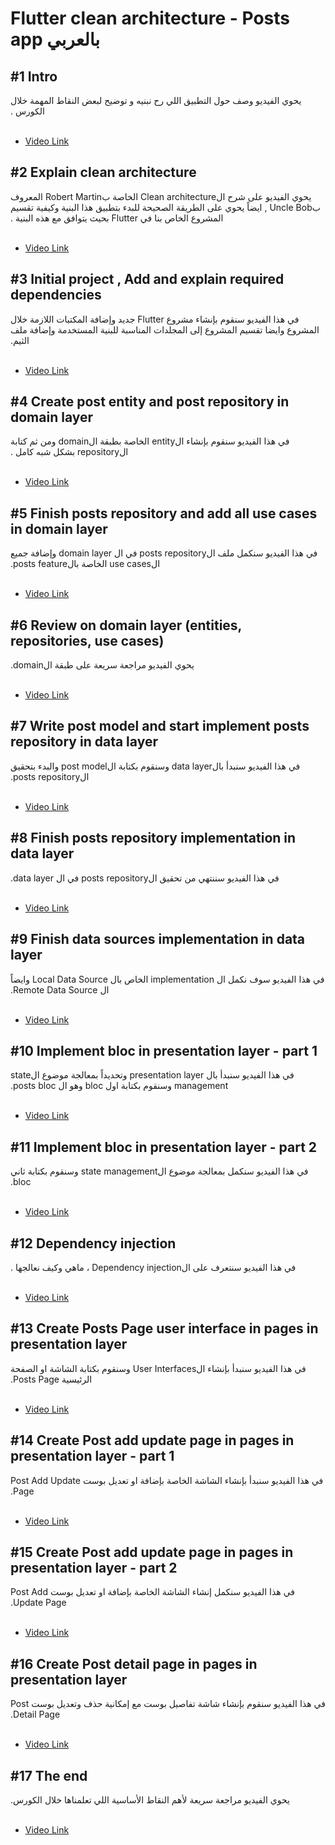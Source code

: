 # Flutter clean architecture - Posts app بالعربي

## #1 Intro
<span dir="rtl" align="right">
يحوي الفيديو وصف حول التطبيق اللي رح نبنيه و توضيح لبعض النقاط المهمة خلال الكورس .
</span>
<br/>
<br/>


* [Video Link](https://youtu.be/q7nFu7I6pRU)



## #2 Explain clean architecture
<span dir="rtl" align="right">
    يحوي الفيديو على شرح الClean architecture الخاصة بRobert Martin المعروف بUncle Bob , ايضاً يحوي على الطريقة الصحيحة للبدء بتطبيق هذا البنية وكيفية تقسيم المشروع الخاص بنا في Flutter بحيث يتوافق مع هذه البنية .
</span>
<br/>
<br/>

* [Video Link](https://youtu.be/U6esHHkTmhA)



## #3 Initial project , Add and explain required dependencies
<span dir="rtl" align="right">
في هذا الفيديو سنقوم بإنشاء مشروع Flutter جديد وإضافة المكتبات اللازمة خلال المشروع وايضا تقسيم المشروع إلى المجلدات المناسبة للبنية المستخدمة وإضافة ملف الثيم.
</span>
<br/>
<br/>


* [Video Link](https://youtu.be/RySFXaF9Wr0)



## #4 Create post entity and post repository in domain layer
<span dir="rtl" align="right">
في هذا الفيديو سنقوم بإنشاء الentity الخاصة بطبقة الdomain ومن ثم كتابة الrepository بشكل شبه كامل .
</span>
<br/>
<br/>


* [Video Link](https://youtu.be/1YMuNwqA9SY)



## #5 Finish posts repository and add all use cases in domain layer
<span dir="rtl" align="right">
في هذا الفيديو سنكمل ملف الposts repository في ال domain layer وإضافة جميع الuse cases الخاصة بالposts feature.
</span>
<br/>
<br/>


* [Video Link](https://youtu.be/QwSVaNTpdGs) 
  


## #6 Review on domain layer (entities, repositories, use cases)
<span dir="rtl" align="right">
يحوي الفيديو مراجعة سريعة على طبقة الdomain.
</span>
<br/>
<br/>


* [Video Link](https://youtu.be/F7yX12SEMSA)



## #7 Write post model and start implement posts repository in data layer
<span dir="rtl" align="right">
في هذا الفيديو سنبدأ بالdata layer وسنقوم بكتابة الpost model والبدء بتحقيق الposts repository.
</span>
<br/>
<br/>


* [Video Link](https://youtu.be/r1f15aVyJGc)
  


## #8 Finish posts repository implementation in data layer 
<span dir="rtl" align="right">
في هذا الفيديو سننتهي من تحقيق الposts repository في ال data layer.
</span>
<br/>
<br/>


* [Video Link](https://youtu.be/4irCLtgiUtM)



## #9 Finish data sources implementation in data layer 
<span dir="rtl" align="right">
في هذا الفيديو سوف نكمل ال implementation الخاص بال Local Data Source وايضاً ال Remote Data Source.
</span>
<br/>
<br/>


* [Video Link](https://youtu.be/BQ5SJYi-Cn4)



## #10 Implement bloc in presentation layer - part 1
<span dir="rtl" align="right">
في هذا الفيديو سنبدأ بال presentation layer وتحديداً بمعالجة موضوع الstate management وسنقوم بكتابة اول bloc وهو ال posts bloc.
</span>
<br/>
<br/>


* [Video Link](https://youtu.be/AYpqeWniQ-0)



## #11 Implement bloc in presentation layer - part 2
<span dir="rtl" align="right">
في هذا الفيديو سنكمل بمعالجة موضوع الstate management وسنقوم بكتابة ثاني bloc.
</span>
<br/>
<br/>


* [Video Link](https://youtu.be/l27EBLytxxs)



## #12 Dependency injection
<span dir="rtl" align="right">
في هذا الفيديو سنتعرف على الDependency injection ، ماهي وكيف نعالجها .
</span>
<br/>
<br/>


* [Video Link](https://youtu.be/TjLpKnpKchw)



## #13 Create Posts Page user interface in pages in presentation layer
<span dir="rtl" align="right">
في هذا الفيديو سنبدأ  بإنشاء الUser Interfaces وسنقوم بكتابة الشاشة او الصفحة الرئيسية Posts Page.
</span>
<br/>
<br/>


* [Video Link](https://youtu.be/QfgxHcO9ZuQ)
 


## #14 Create Post add update page in pages in presentation layer - part 1
<span dir="rtl" align="right">
في هذا الفيديو سنبدأ  بإنشاء الشاشة الخاصة بإضافة او تعديل بوست Post Add Update Page.
</span>
<br/>
<br/>


* [Video Link](https://youtu.be/XXJUh6IRW-M)



## #15 Create Post add update page in pages in presentation layer - part 2
<span dir="rtl" align="right">
في هذا الفيديو سنكمل إنشاء الشاشة الخاصة بإضافة او تعديل بوست Post Add Update Page.
</span>
<br/>
<br/>


* [Video Link](https://youtu.be/Iu1_-8uzgdo)



## #16 Create Post detail page in pages in presentation layer
<span dir="rtl" align="right">
في هذا الفيديو سنقوم بإنشاء شاشة تفاصيل بوست مع إمكانية حذف وتعديل بوست Post Detail Page.
</span>
<br/>
<br/>


* [Video Link](https://youtu.be/KPBWuO4r048)



## #17 The end
<span dir="rtl" align="right">
يحوي الفيديو مراجعة سريعة لأهم النقاط الأساسية اللي تعلمناها خلال الكورس.
</span>
<br/>
<br/>


* [Video Link](https://youtu.be/FbgKR1SWbIw)
